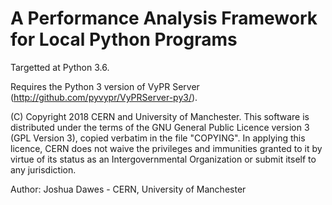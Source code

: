 # A Performance Analysis Framework for Local Python Programs

Targetted at Python 3.6.

Requires the Python 3 version of VyPR Server (http://github.com/pyvypr/VyPRServer-py3/).

(C) Copyright 2018 CERN and University of Manchester.
This software is distributed under the terms of the GNU General Public Licence version 3 (GPL Version 3), copied verbatim in the file "COPYING".
In applying this licence, CERN does not waive the privileges and immunities granted to it by virtue of its status as an Intergovernmental Organization or submit itself to any jurisdiction.

Author: Joshua Dawes - CERN, University of Manchester
